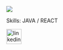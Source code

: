 ![](https://www.google.com/search?q=YAZILIM+G%C4%B0F&tbm=isch&ved=2ahUKEwjvvanihu3wAhUONBoKHfG-CYUQ2-cCegQIABAA&oq=YAZILIM+G%C4%B0F&gs_lcp=CgNpbWcQAzICCAA6BAgAEBhQw74CWLHMAmDAzwJoAHAAeACAAYMBiAH1A5IBAzAuNJgBAKABAaoBC2d3cy13aXotaW1nwAEB&sclient=img&ei=sDyxYO-lF47oaPH9pqgI&bih=625&biw=1366#imgrc=kDiTV2gt2zmxeM&imgdii=tiggdAr_3Y5ALM)


Skills: JAVA / REACT



[<img src='https://cdn.jsdelivr.net/npm/simple-icons@3.0.1/icons/linkedin.svg' alt='linkedin' height='40'>](https://www.linkedin.com/in/https://www.linkedin.com/in/batuhan-c%C3%B6mert-47139620b//)  

